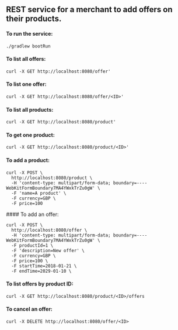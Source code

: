 ## REST service for a merchant to add offers on their products.

#### To run the service:
```
./gradlew bootRun
```

#### To list all offers:
```
curl -X GET http://localhost:8080/offer' 
```

#### To list one offer:
```
curl -X GET http://localhost:8080/offer/<ID>'
```

#### To list all products:
```
curl -X GET http://localhost:8080/product' 
```

#### To get one product:
```
curl -X GET http://localhost:8080/product/<ID>'
```

#### To add a product:
```
curl -X POST \
  http://localhost:8080/product \
  -H 'content-type: multipart/form-data; boundary=----WebKitFormBoundary7MA4YWxkTrZu0gW' \
  -F 'name=A product' \
  -F currency=GBP \
  -F price=100
```

#### To add an offer:
```
curl -X POST \
  http://localhost:8080/offer \
  -H 'content-type: multipart/form-data; boundary=----WebKitFormBoundary7MA4YWxkTrZu0gW' \
  -F productId=1 \
  -F 'description=New offer' \
  -F currency=GBP \
  -F price=100 \
  -F startTime=2018-01-21 \
  -F endTime=2029-01-10 \
```

#### To list offers by product ID:
```
curl -X GET http://localhost:8080/product/<ID>/offers
```

#### To cancel an offer:
```
curl -X DELETE http://localhost:8080/offer/<ID>
```
